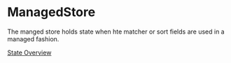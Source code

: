 # ManagedStore
The manged store holds state when hte matcher or sort fields are used in a managed fashion.

[State Overview](./state/Overview.md)